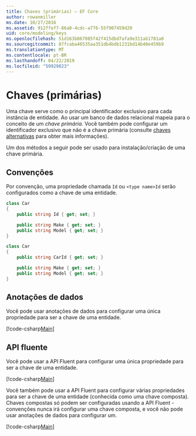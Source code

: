 ```yaml
---
title: Chaves (primárias) – EF Core
author: rowanmiller
ms.date: 10/27/2016
ms.assetid: 912ffef7-86a0-4cdc-a776-55f907459d20
uid: core/modeling/keys
ms.openlocfilehash: 51d163b867085f42f415dbd7afa9e311ab1781a0
ms.sourcegitcommit: 87fcaba46535aa351db4bdb1231bd14b40e459b9
ms.translationtype: MT
ms.contentlocale: pt-BR
ms.lasthandoff: 04/22/2019
ms.locfileid: "59929823"
---
```

# <a name="keys-primary"></a>Chaves (primárias)

Uma chave serve como o principal identificador exclusivo para cada instância de entidade. Ao usar um banco de dados relacional mapeia para o conceito de um *chave primária*. Você também pode configurar um identificador exclusivo que não é a chave primária (consulte [chaves alternativas](alternate-keys.md) para obter mais informações). 

Um dos métodos a seguir pode ser usado para instalação/criação de uma chave primária.

## <a name="conventions"></a>Convenções

Por convenção, uma propriedade chamada `Id` ou `<type name>Id` serão configurados como a chave de uma entidade.

<!-- [!code-csharp[Main](samples/core/Modeling/Conventions/Samples/KeyId.cs?highlight=3)] -->
``` csharp
class Car
{
    public string Id { get; set; }

    public string Make { get; set; }
    public string Model { get; set; }
}
```

<!-- [!code-csharp[Main](samples/core/Modeling/Conventions/Samples/KeyTypeNameId.cs?highlight=3)] -->
``` csharp
class Car
{
    public string CarId { get; set; }

    public string Make { get; set; }
    public string Model { get; set; }
}
```

## <a name="data-annotations"></a>Anotações de dados

Você pode usar anotações de dados para configurar uma única propriedade para ser a chave de uma entidade.

[!code-csharp[Main](../../../samples/core/Modeling/DataAnnotations/Samples/KeySingle.cs?highlight=13)]

## <a name="fluent-api"></a>API fluente

Você pode usar a API Fluent para configurar uma única propriedade para ser a chave de uma entidade.

[!code-csharp[Main](../../../samples/core/Modeling/FluentAPI/Samples/KeySingle.cs?highlight=11,12)]

Você também pode usar a API Fluent para configurar várias propriedades para ser a chave de uma entidade (conhecida como uma chave composta). Chaves compostas só podem ser configuradas usando a API Fluent - convenções nunca irá configurar uma chave composta, e você não pode usar anotações de dados para configurar um.

[!code-csharp[Main](../../../samples/core/Modeling/FluentAPI/Samples/KeyComposite.cs?highlight=11,12)]
